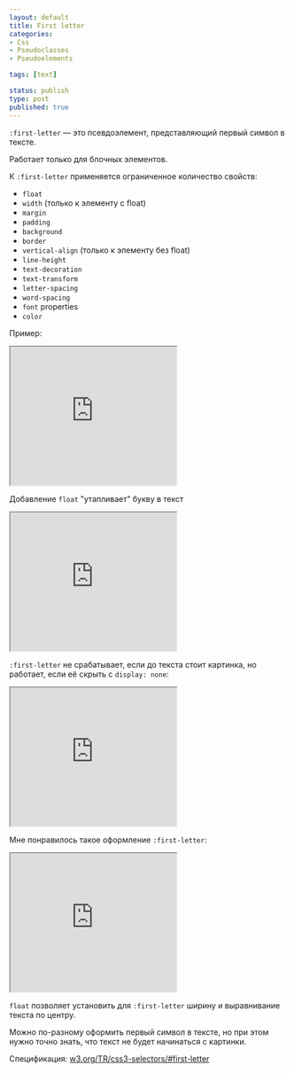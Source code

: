 ```yaml
---
layout: default
title: First letter
categories:
- Css
- Pseudoclasses
- Pseudoelements

tags: [text]

status: publish
type: post
published: true
---
```

<code>:first-letter</code> — это псевдоэлемент, представляющий первый символ в тексте.

Работает только для блочных элементов.

К <code>:first-letter</code> применяется ограниченное количество свойств:<!--more-->

<ul><li><code>float</code></li>
<li><code>width</code> (только к элементу c float)</li>
<li><code>margin</code></li>
<li><code>padding</code></li>
<li><code>background</code></li>
<li><code>border</code></li>
<li><code>vertical-align</code> (только к элементу без float)</li>
<li><code>line-height</code></li>
<li><code>text-decoration</code></li>
<li><code>text-transform</code></li>
<li><code>letter-spacing</code></li>
<li><code>word-spacing</code></li>
<li><code>font</code> properties</li>
<li><code>color</code></li></ul>

Пример:

<iframe class="jsbin" style="height: 250px" src="http://jsbin.com/afawEqu/4/embed?output"></iframe>

Добавление <code>float</code> "утапливает" букву в текст

<iframe class="jsbin" style="height: 250px" src="http://jsbin.com/afawEqu/2/embed?output"></iframe>

<code>:first-letter</code> не срабатывает, если до текста стоит картинка, но работает, если её скрыть c <code>display: none</code>:

<iframe class="jsbin" style="height: 250px" src="http://jsbin.com/afawEqu/3/embed?output"></iframe>

Мне понравилось такое оформление <code>:first-letter</code>:

<iframe class="jsbin" style="height: 250px" src="http://jsbin.com/afawEqu/5/embed?output"></iframe>

<code>float</code> позволяет установить для <code>:first-letter</code>  ширину и выравнивание текста по центру.

Можно по-разному оформить первый символ в тексте, но при этом нужно точно знать, что текст не будет начинаться с картинки.

Спецификация: <a href="http://www.w3.org/TR/css3-selectors/#first-letter">w3.org/TR/css3-selectors/#first-letter</a>
